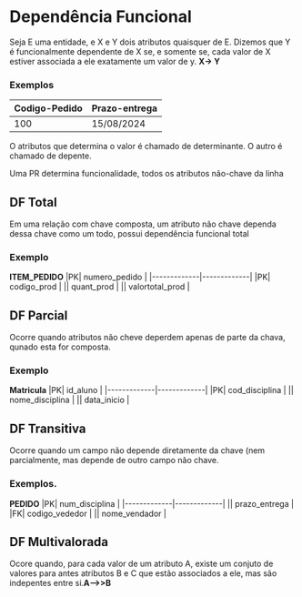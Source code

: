 # Dependência Funcional
Seja E uma entidade, e X e Y dois atributos quaisquer de E. Dizemos que Y é funcionalmente dependente de X se, e somente se, cada valor de X estiver associada a ele exatamente um valor de y.
**X-> Y**

### Exemplos
|Codigo-Pedido | Prazo-entrega |
|-------------|-------------|
| 100 |15/08/2024 |

O atributos que determina o valor é chamado de determinante. O autro é chamado de depente.

Uma PR determina funcionalidade, todos os atributos não-chave da linha
## DF Total
Em uma relação com chave composta, um atributo não chave dependa dessa chave como um todo, possui dependência funcional total
### Exemplo

 **ITEM_PEDIDO**
|PK| numero_pedido |
|-------------|-------------|
|PK| codigo_prod |
|| quant_prod |
|| valortotal_prod |

## DF Parcial
Ocorre quando atributos não cheve deperdem apenas de parte da chava, qunado esta for composta.
### Exemplo

**Matricula**
|PK| id_aluno |
|-------------|-------------|
|PK| cod_disciplina |
|| nome_disciplina |
|| data_inicio |

## DF Transitiva
Ocorre quando um campo não depende diretamente da chave (nem parcialmente, mas depende de outro campo não chave.
### Exemplos.
**PEDIDO**
|PK| num_disciplina |
|-------------|-------------|
|| prazo_entrega |
|FK| codigo_vededor |
|| nome_vendador |

## DF Multivalorada
Ocore quando, para cada valor de um atributo A, existe um conjuto de valores para antes atributos B e C que estão associados a ele, mas são indepentes entre si.**A-->>B**



